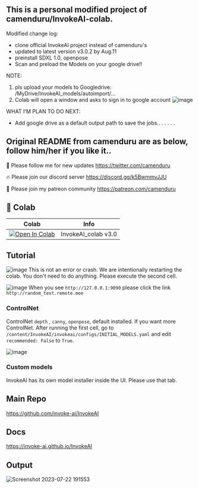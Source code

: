 ## This is a personal modified project of camenduru/InvokeAI-colab.
Modified change log:
 - clone official InvokeAI project instead of camenduru's
 - updated to latest version v3.0.2 by Aug.11
 - preinstall SDXL 1.0, openpose
 - Scan and preload the Models on your google drive!!

NOTE: 
1. pls upload your models to Googledrive: /MyDrive/InvokeAI_models/autoimport/...
2. Colab will open a window and asks to sign in to google account
![image](https://github.com/starvskii/InvokeAI-colab-SS/assets/53967896/1e13f4fd-3fb8-4257-8454-83ddcff17f4f)


WHAT I'M PLAN TO DO NEXT:
 - Add google drive as a default output path to save the jobs..
.
.
.
.
.


## Original README from camenduru are as below, follow him/her if you like it..


🐣 Please follow me for new updates https://twitter.com/camenduru

🔥 Please join our discord server https://discord.gg/k5BwmmvJJU

🥳 Please join my patreon community https://patreon.com/camenduru

## 🦒 Colab

| Colab | Info
| --- | --- |
[![Open In Colab](https://colab.research.google.com/assets/colab-badge.svg)](https://colab.research.google.com/github/camenduru/InvokeAI-colab/blob/main/InvokeAI_colab.ipynb) | InvokeAI_colab v3.0

## Tutorial 
![image](https://github.com/camenduru/InvokeAI-colab/assets/54370274/25f36aa3-e4da-4bef-a951-b8b6c6aff5d3)
This is not an error or crash. We are intentionally restarting the colab. You don't need to do anything. Please execute the second cell.

![image](https://github.com/camenduru/InvokeAI-colab/assets/54370274/a2c1dd61-bef8-4bc4-bd5c-3fe0c3d88d0c)
When you see `http://127.0.0.1:9090` please click the link `http://random_text.remote.moe`

### ControlNet
ControlNet `depth` , `canny`, `openpose`, default installed. If you want more ControlNet. After running the first cell, go to `/content/InvokeAI/invokeai/configs/INITIAL_MODELS.yaml` and edit `recommended: False` to `True`.

![image](https://github.com/camenduru/InvokeAI-colab/assets/54370274/0aeecc0e-7442-478b-ab5e-b044861d5603)

### Custom models
InvokeAI has its own model installer inside the UI. Please use that tab.

## Main Repo
https://github.com/invoke-ai/InvokeAI <br />

## Docs
https://invoke-ai.github.io/InvokeAI <br />

## Output
![Screenshot 2023-07-22 191553](https://github.com/camenduru/InvokeAI-colab/assets/54370274/cbf74b6a-28e6-43f4-8882-1bf9217cafcb)
